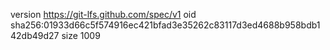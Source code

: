 version https://git-lfs.github.com/spec/v1
oid sha256:01933d66c5f574916ec421bfad3e35262c83117d3ed4688b958bdb142db49d27
size 1009
